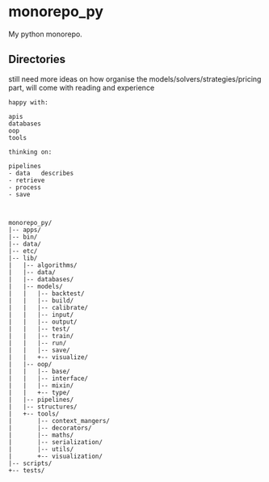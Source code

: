 # monorepo_py
My python monorepo.

## Directories
still need more ideas on how organise the models/solvers/strategies/pricing part, will come with reading and experience


```
happy with:

apis
databases
oop
tools

thinking on:

pipelines
- data   describes 
- retrieve
- process
- save



```



```
monorepo_py/
|-- apps/
|-- bin/
|-- data/
|-- etc/
|-- lib/
|   |-- algorithms/
|   |-- data/
|   |-- databases/
|   |-- models/
|   |   |-- backtest/
|   |   |-- build/
|   |   |-- calibrate/
|   |   |-- input/
|   |   |-- output/
|   |   |-- test/
|   |   |-- train/
|   |   |-- run/
|   |   |-- save/
|   |   +-- visualize/
|   |-- oop/
|   |   |-- base/
|   |   |-- interface/
|   |   |-- mixin/
|   |   +-- type/
|   |-- pipelines/
|   |-- structures/
|   +-- tools/
|       |-- context_mangers/
|       |-- decorators/
|       |-- maths/
|       |-- serialization/
|       |-- utils/
|       +-- visualization/
|-- scripts/
+-- tests/
```
